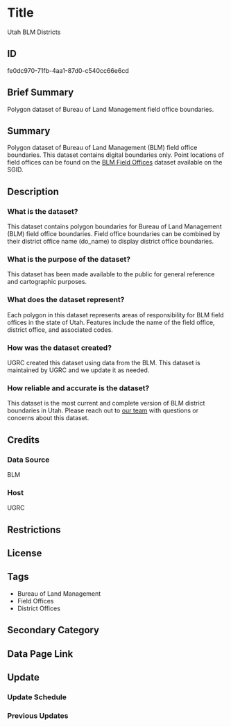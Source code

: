 # Title

Utah BLM Districts

## ID

fe0dc970-71fb-4aa1-87d0-c540cc66e6cd

## Brief Summary

Polygon dataset of Bureau of Land Management field office boundaries.

## Summary

Polygon dataset of Bureau of Land Management (BLM) field office boundaries. This dataset contains digital boundaries only. Point locations of field offices can be found on the [BLM Field Offices](https://gis.utah.gov/products/sgid/society/blm-field-offices/) dataset available on the SGID.

## Description

### What is the dataset?

This dataset contains polygon boundaries for Bureau of Land Management (BLM) field office boundaries. Field office boundaries can be combined by their district office name (do_name) to display district office boundaries.

### What is the purpose of the dataset?

This dataset has been made available to the public for general reference and cartographic purposes.

### What does the dataset represent?

Each polygon in this dataset represents areas of responsibility for BLM field offices in the state of Utah. Features include the name of the field office, district office, and associated codes.

### How was the dataset created?

UGRC created this dataset using data from the BLM. This dataset is maintained by UGRC and we update it as needed.

<!--- There was no information on this in the metadata, are there more details than this that should be included? --->

### How reliable and accurate is the dataset?

This dataset is the most current and complete version of BLM district boundaries in Utah. Please reach out to [our team](https://gis.utah.gov/contact/) with questions or concerns about this dataset.

## Credits

### Data Source

BLM

### Host

UGRC

## Restrictions

## License

## Tags

- Bureau of Land Management
- Field Offices
- District Offices

## Secondary Category

## Data Page Link

## Update

### Update Schedule

### Previous Updates
